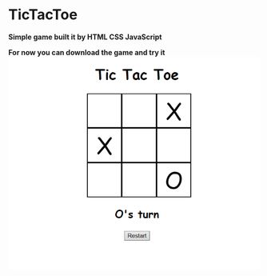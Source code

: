 # TicTacToe
**Simple game built it by HTML CSS JavaScript**

**For now you can download the game and try it**
![game image](https://github.com/mohamadnoor991/TicTacToe/blob/main/Tic.png)
